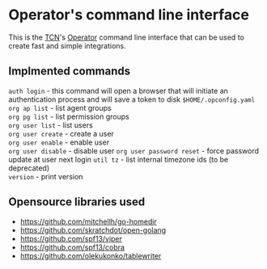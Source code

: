 # Operator's command line interface
This is the [TCN](https://www.tcn.com)'s [Operator](https://operator.tcn.com) command line interface that can be used to create fast and simple integrations.

## Implmented commands

`auth login` - this command will open a browser that will initiate an authentication process and will save a token to disk `$HOME/.opconfig.yaml`  
`org ap list` - list agent groups  
`org pg list` - list permission groups  
`org user list` - list users  
`org user create` - create a user  
`org user enable` - enable user  
`org user disable` - disable user
`org user password reset` - force password update at user next login
`util tz` - list internal timezone ids (to be deprecated)  
`version` - print version  

## Opensource libraries used 
- https://github.com/mitchellh/go-homedir
- https://github.com/skratchdot/open-golang
- https://github.com/spf13/viper
- https://github.com/spf13/cobra
- https://github.com/olekukonko/tablewriter

